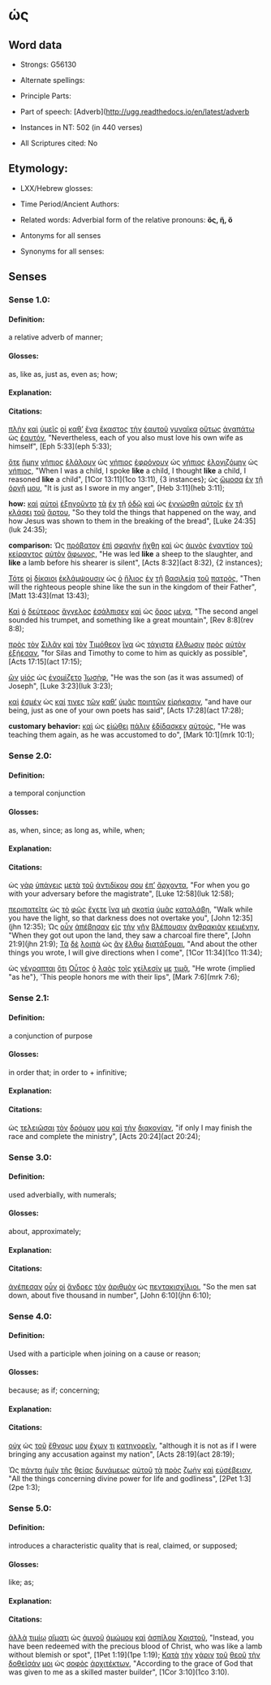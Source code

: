 # ὡς

<!-- Status: S2=NeedsFinalCheck -->
<!-- Lexica used for edits:  BDAG, FFM, LN, A-S -->

## Word data

* Strongs: G56130

* Alternate spellings:

* Principle Parts: 

* Part of speech: [Adverb](http://ugg.readthedocs.io/en/latest/adverb  

* Instances in NT: 502 (in 440 verses)

* All Scriptures cited: No

## Etymology: 

* LXX/Hebrew glosses: 

* Time Period/Ancient Authors: 

* Related words: Adverbial form of the relative pronouns: **ὅς, ἥ, ὅ**

* Antonyms for all senses

* Synonyms for all senses: 

## Senses 

### Sense 1.0:

#### Definition:

a relative adverb of manner;

#### Glosses: 

as, like as, just as, even as;  how;

#### Explanation: 


#### Citations: 
[πλὴν](../G41330/01.md) [καὶ](../G25320/01.md) [ὑμεῖς](../G47710/01.md) [οἱ](../G35880/01.md) [καθ’](../G25960/01.md) [ἕνα](../G15200/01.md) [ἕκαστος](../G15380/01.md) [τὴν](../G35880/01.md) [ἑαυτοῦ](../G14380/01.md) [γυναῖκα](../G11350/01.md) [οὕτως](../G37790/01.md) [ἀγαπάτω](../G00250/01.md) ὡς [ἑαυτόν](../G14380/01.md), "Nevertheless, each of you also must love his own wife as himself", [Eph 5:33](eph 5:33);  

[ὅτε](../G37530/01.md) [ἤμην](../G99999/01.md) [νήπιος](../G35160/01.md) [ἐλάλουν](../G29800/01.md) ὡς [νήπιος](../G35160/01.md) [ἐφρόνουν](../G54260/01.md) ὡς [νήπιος](../G35160/01.md) [ἐλογιζόμην](../G30490/01.md) ὡς [νήπιος](../G35160/01.md), "When I was a child, I spoke **like** a child, I thought **like** a child, I reasoned **like** a child", [1Cor 13:11](1co 13:11), {3 instances}; 
ὡς [ὤμοσα](../G36600/01.md) [ἐν](../G17220/01.md) [τῇ](../G35880/01.md) [ὀργῇ](../G37090/01.md) [μου](../G14730/01.md), "It is just as I swore in my anger", [Heb 3:11](heb 3:11); 

**how:** [καὶ](../G25320/01.md) [αὐτοὶ](../G08460/01.md) [ἐξηγοῦντο](../G18340/01.md) [τὰ](../G35880/01.md) [ἐν](../G17220/01.md) [τῇ](../G35880/01.md) [ὁδῷ](../G35980/01.md) [καὶ](../G25320/01.md) ὡς [ἐγνώσθη](../G10970/01.md) [αὐτοῖς](../G08460/01.md) [ἐν](../G17220/01.md) [τῇ](../G35880/01.md) [κλάσει](../G28000/01.md) [τοῦ](../G35880/01.md) [ἄρτου](../G07400/01.md), "So they told the things that happened on the way, and how Jesus was shown to them in the breaking of the bread", [Luke 24:35](luk 24:35);

**comparison:** Ὡς [πρόβατον](../G42630/01.md) [ἐπὶ](../G19090/01.md) [σφαγὴν](../G49670/01.md) [ἤχθη](../G00710/01.md) [καὶ](../G25320/01.md) ὡς [ἀμνὸς](../G02860/01.md) [ἐναντίον](../G99999/01.md) [τοῦ](../G35880/01.md) [κείραντος](../G27510/01.md) [αὐτὸν](../G08460/01.md) [ἄφωνος](../G08800/01.md), "He was led **like** a sheep to the slaughter, and **like** a lamb before his shearer is silent", [Acts 8:32](act 8:32), {2 instances};  

[Τότε](../G51190/01.md) [οἱ](../G35880/01.md) [δίκαιοι](../G13420/01.md) [ἐκλάμψουσιν](../G15840/01.md) ὡς [ὁ](../G35880/01.md) [ἥλιος](../G22460/01.md) [ἐν](../G17220/01.md) [τῇ](../G35880/01.md) [βασιλείᾳ](../G09320/01.md) [τοῦ](../G35880/01.md) [πατρὸς](../G39620/01.md), "Then will the righteous people shine like the sun in the kingdom of their Father", [Matt 13:43](mat 13:43);

[Καὶ](../G25320/01.md) [ὁ](../G35880/01.md) [δεύτερος](../G12080/01.md) [ἄγγελος](../G00320/01.md) [ἐσάλπισεν](../G45370/01.md) [καὶ](../G25320/01.md) ὡς [ὄρος](../G37350/01.md) [μέγα](../G31730/01.md), "The second angel sounded his trumpet, and something like a 
great mountain", [Rev 8:8](rev 8:8);

[πρὸς](../G43140/01.md) [τὸν](../G35880/01.md) [Σιλᾶν](../G46090/01.md) [καὶ](../G25320/01.md) [τὸν](../G35880/01.md) [Τιμόθεον](../G50950/01.md) [ἵνα](../G24430/01.md) ὡς [τάχιστα](../G50330/01.md) [ἔλθωσιν](../G20640/01.md) [πρὸς](../G43140/01.md) [αὐτὸν](../G08460/01.md) [ἐξῄεσαν](../G18260/01.md), "for Silas and Timothy to come to him as quickly as possible", [Acts 17:15](act 17:15);

[ὢν](../G99999/01.md) [υἱός](../G52070/01.md) ὡς [ἐνομίζετο](../G35430/01.md) [Ἰωσὴφ](../G25010/01.md), "He was the son (as it was assumed) of Joseph", [Luke 3:23](luk 3:23); 

[καὶ](../G25320/01.md) [ἐσμέν](../G99999/01.md) ὡς [καί](../G25320/01.md) [τινες](../G51000/01.md) [τῶν](../G35880/01.md) [καθ’](../G25960/01.md) [ὑμᾶς](../G47710/01.md) [ποιητῶν](../G41630/01.md) [εἰρήκασιν](../G30040/01.md), "and have our being, just as one of your own poets has said", [Acts 17:28](act 17:28); 

**customary behavior:** [καὶ](../G25320/01.md) ὡς [εἰώθει](../G14860/01.md) [πάλιν](../G38250/01.md) [ἐδίδασκεν](../G13210/01.md) [αὐτούς](../G08460/01.md), "He was teaching them again, as he was accustomed to do", [Mark 10:1](mrk 10:1);



### Sense 2.0:

#### Definition:

a temporal conjunction

#### Glosses: 

as, when, since; as long as, while, when;

#### Explanation: 

#### Citations:
ὡς [γὰρ](../G10630/01.md) [ὑπάγεις](../G52170/01.md) [μετὰ](../G33260/01.md) [τοῦ](../G35880/01.md) [ἀντιδίκου](../G04760/01.md) [σου](../G47710/01.md) [ἐπ’](../G19090/01.md) [ἄρχοντα](../G07580/01.md), "For when you go with your adversary before the magistrate", [Luke 12:58](luk 12:58);  

[περιπατεῖτε](../G40430/01.md) ὡς [τὸ](../G35880/01.md) [φῶς](../G54570/01.md) [ἔχετε](../G21920/01.md) [ἵνα](../G24430/01.md) [μὴ](../G33610/01.md) [σκοτία](../G46530/01.md) [ὑμᾶς](../G47710/01.md) [καταλάβῃ](../G26380/01.md), "Walk while you have the light, so that darkness does not overtake you", [John 12:35](jhn 12:35); 
Ὡς [οὖν](../G37670/01.md) [ἀπέβησαν](../G05760/01.md) [εἰς](../G15190/01.md) [τὴν](../G35880/01.md) [γῆν](../G10930/01.md) [βλέπουσιν](../G09910/01.md) [ἀνθρακιὰν](../G04390/01.md) [κειμένην](../G27490/01.md), "When they got out upon the land, they saw a charcoal fire there", [John 21:9](jhn 21:9);
[Τὰ](../G35880/01.md) [δὲ](../G11610/01.md) [λοιπὰ](../G30620/01.md) ὡς [ἂν](../G03020/01.md) [ἔλθω](../G20640/01.md) [διατάξομαι](../G12990/01.md), "And about the other things you wrote, I will give directions when I come", [1Cor 11:34](1co 11:34); 

ὡς [γέγραπται](../G11250/01.md) [ὅτι](../G37540/01.md) [Οὗτος](../G37780/01.md) [ὁ](../G35880/01.md) [λαὸς](../G29920/01.md) [τοῖς](../G35880/01.md) [χείλεσίν](../G54910/01.md) [με](../G14730/01.md) [τιμᾷ](../G50910/01.md), "He wrote {implied "as he"}, 'This people honors me with their lips", [Mark 7:6](mrk 7:6); 



### Sense 2.1:

#### Definition:

a conjunction of purpose 

#### Glosses: 

in order that; in order to + infinitive;

#### Explanation: 

#### Citations:

ὡς [τελειῶσαι](../G50480/01.md) [τὸν](../G35880/01.md) [δρόμον](../G14080/01.md) [μου](../G14730/01.md) [καὶ](../G25320/01.md) [τὴν](../G35880/01.md) [διακονίαν](../G12480/01.md), "if only I may finish the race and complete the ministry", [Acts 20:24](act 20:24);


### Sense 3.0:

#### Definition:

used adverbially, with numerals;  

#### Glosses: 

about, approximately; 

#### Explanation: 

#### Citations: 

[ἀνέπεσαν](../G03770/01.md) [οὖν](../G37670/01.md) [οἱ](../G35880/01.md) [ἄνδρες](../G04350/01.md) [τὸν](../G35880/01.md) [ἀριθμὸν](../G07060/01.md) ὡς [πεντακισχίλιοι](../G40000/01.md), "So the men sat down, about five thousand in number", [John 6:10](jhn 6:10);


### Sense 4.0:

#### Definition:

Used with a participle when joining on a cause or reason; 

#### Glosses: 

because; as if;  concerning;  

#### Explanation: 

#### Citations: 

[οὐχ](../G37560/01.md) ὡς [τοῦ](../G35880/01.md) [ἔθνους](../G14840/01.md) [μου](../G14730/01.md) [ἔχων](../G21920/01.md) [τι](../G51000/01.md) [κατηγορεῖν](../G27230/01.md), "although it is not as if I were bringing any accusation against my nation", [Acts 28:19](act 28:19); 

Ὡς [πάντα](../G39560/01.md) [ἡμῖν](../G14730/01.md) [τῆς](../G35880/01.md) [θείας](../G23040/01.md) [δυνάμεως](../G14110/01.md) [αὐτοῦ](../G08460/01.md) [τὰ](../G35880/01.md) [πρὸς](../G43140/01.md) [ζωὴν](../G22220/01.md) [καὶ](../G25320/01.md) [εὐσέβειαν](../G21500/01.md), "All the things concerning divine power for life and godliness", [2Pet 1:3](2pe 1:3);


### Sense 5.0:

#### Definition:

introduces a characteristic quality that is real, claimed, or supposed; 

#### Glosses:

like; as;

#### Explanation: 

#### Citations: 
[ἀλλὰ](../G02350/01.md) [τιμίῳ](../G50930/01.md) [αἵματι](../G01290/01.md) ὡς [ἀμνοῦ](../G02860/01.md) [ἀμώμου](../G02990/01.md) [καὶ](../G25320/01.md) [ἀσπίλου](../G07840/01.md) [Χριστοῦ](../G55470/01.md), "Instead, you have been redeemed with the precious blood of Christ, who was like a lamb without blemish or spot", [1Pet 1:19](1pe 1:19); [Κατὰ](../G25960/01.md) [τὴν](../G35880/01.md) [χάριν](../G54850/01.md) [τοῦ](../G35880/01.md) [θεοῦ](../G23160/01.md) [τὴν](../G35880/01.md) [δοθεῖσάν](../G13250/01.md) [μοι](../G14730/01.md) ὡς [σοφὸς](../G46800/01.md) [ἀρχιτέκτων](../G07530/01.md), "According to the grace of God that was given to me as a skilled master builder", [1Cor 3:10](1co 3:10). 


















 






